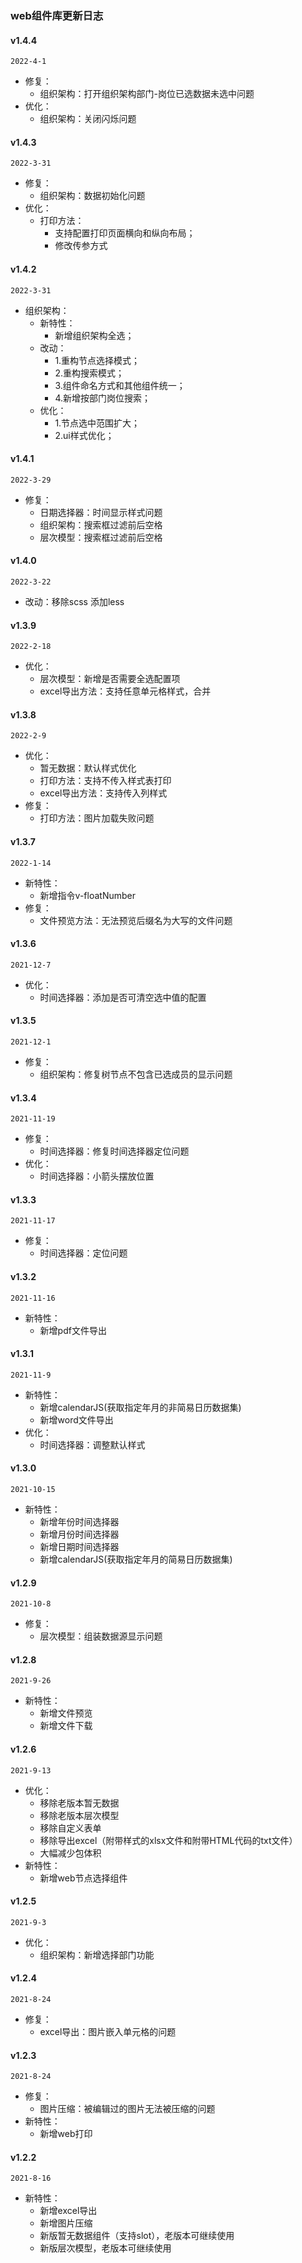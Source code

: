 ### web组件库更新日志

#### v1.4.4
<code>2022-4-1</code>
- 修复：
    - 组织架构：打开组织架构部门-岗位已选数据未选中问题
- 优化：
    - 组织架构：关闭闪烁问题

#### v1.4.3
<code>2022-3-31</code>
- 修复：
    - 组织架构：数据初始化问题
- 优化：
    - 打印方法：
        - 支持配置打印页面横向和纵向布局；
        - 修改传参方式

#### v1.4.2
<code>2022-3-31</code>
- 组织架构：
    - 新特性：
        - 新增组织架构全选；
    - 改动：
        - 1.重构节点选择模式；
        - 2.重构搜索模式；
        - 3.组件命名方式和其他组件统一；
        - 4.新增按部门岗位搜索；
    - 优化：
        - 1.节点选中范围扩大；
        - 2.ui样式优化；
                

#### v1.4.1
<code>2022-3-29</code>
- 修复：
    - 日期选择器：时间显示样式问题
    - 组织架构：搜索框过滤前后空格
    - 层次模型：搜索框过滤前后空格

#### v1.4.0
<code>2022-3-22</code>
- 改动：移除scss 添加less

#### v1.3.9
<code>2022-2-18</code>
- 优化：
    - 层次模型：新增是否需要全选配置项
    - excel导出方法：支持任意单元格样式，合并


#### v1.3.8
<code>2022-2-9</code>
- 优化：
    - 暂无数据：默认样式优化
    - 打印方法：支持不传入样式表打印
    - excel导出方法：支持传入列样式
- 修复：
    - 打印方法：图片加载失败问题

#### v1.3.7
<code>2022-1-14</code>
- 新特性：
    - 新增指令v-floatNumber
- 修复：
    - 文件预览方法：无法预览后缀名为大写的文件问题

#### v1.3.6
<code>2021-12-7</code>
- 优化：
    - 时间选择器：添加是否可清空选中值的配置

#### v1.3.5
<code>2021-12-1</code>
- 修复：
    - 组织架构：修复树节点不包含已选成员的显示问题

#### v1.3.4
<code>2021-11-19</code>
- 修复：
    - 时间选择器：修复时间选择器定位问题
- 优化：
    - 时间选择器：小箭头摆放位置

#### v1.3.3
<code>2021-11-17</code>
- 修复：
    - 时间选择器：定位问题

#### v1.3.2
<code>2021-11-16</code>
- 新特性：
    - 新增pdf文件导出

#### v1.3.1
<code>2021-11-9</code>
- 新特性：
    - 新增calendarJS(获取指定年月的非简易日历数据集)
    - 新增word文件导出
- 优化：
    - 时间选择器：调整默认样式

#### v1.3.0
<code>2021-10-15</code>
- 新特性：
    - 新增年份时间选择器
    - 新增月份时间选择器
    - 新增日期时间选择器
    - 新增calendarJS(获取指定年月的简易日历数据集)

#### v1.2.9
<code>2021-10-8</code>
- 修复：
    - 层次模型：组装数据源显示问题

#### v1.2.8
<code>2021-9-26</code>
- 新特性：
    - 新增文件预览
    - 新增文件下载

#### v1.2.6
<code>2021-9-13</code>
- 优化：
    - 移除老版本暂无数据
    - 移除老版本层次模型
    - 移除自定义表单
    - 移除导出excel（附带样式的xlsx文件和附带HTML代码的txt文件）
    - 大幅减少包体积
- 新特性：
    - 新增web节点选择组件

#### v1.2.5
<code>2021-9-3</code>
- 优化：
    - 组织架构：新增选择部门功能

#### v1.2.4
<code>2021-8-24</code>
- 修复：
    - excel导出：图片嵌入单元格的问题

#### v1.2.3
<code>2021-8-24</code>
- 修复：
    - 图片压缩：被编辑过的图片无法被压缩的问题
- 新特性：
    - 新增web打印

#### v1.2.2
<code>2021-8-16</code>
- 新特性：
    - 新增excel导出
    - 新增图片压缩
    - 新版暂无数据组件（支持slot），老版本可继续使用
    - 新版层次模型，老版本可继续使用
